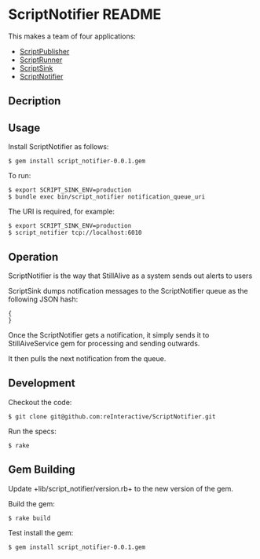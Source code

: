 ScriptNotifier README
=========================

This makes a team of four applications:

* [ScriptPublisher](https://github.com/reInteractive/ScriptPublisher)
* [ScriptRunner](https://github.com/reInteractive/ScriptRunner)
* [ScriptSink](https://github.com/reInteractive/ScriptSink)
* [ScriptNotifier](https://github.com/reInteractive/ScriptNotifier)

Decription
--------------------------

Usage
--------------------------

Install ScriptNotifier as follows:

    $ gem install script_notifier-0.0.1.gem

To run:

    $ export SCRIPT_SINK_ENV=production
    $ bundle exec bin/script_notifier notification_queue_uri

The URI is required, for example:

    $ export SCRIPT_SINK_ENV=production
    $ script_notifier tcp://localhost:6010


Operation
--------------------------

ScriptNotifier is the way that StillAlive as a system sends out alerts to users

ScriptSink dumps notification messages to the ScriptNotifier queue as the following JSON hash:

    {
    }

Once the ScriptNotifier gets a notification, it simply sends it to StillAiveService gem for
processing and sending outwards.

It then pulls the next notification from the queue.


Development
-------------------------

Checkout the code:

    $ git clone git@github.com:reInteractive/ScriptNotifier.git

Run the specs:

    $ rake

Gem Building
--------------------------

Update +lib/script_notifier/version.rb+ to the new version of the gem.

Build the gem:

    $ rake build

Test install the gem:

    $ gem install script_notifier-0.0.1.gem

